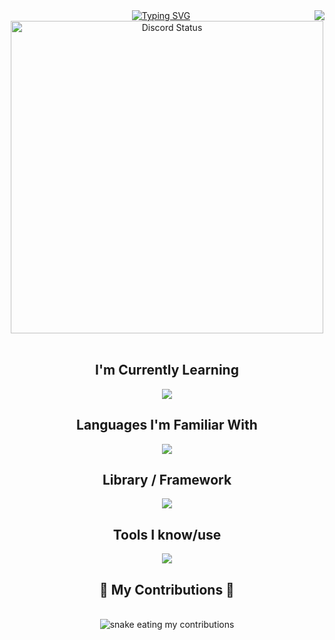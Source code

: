 <img align="right" src="https://visitor-badge.laobi.icu/badge?page_id=riegooo.riegooo" />

<div align="center">
	<a href="https://git.io/typing-svg"><img src="https://readme-typing-svg.demolab.com?font=Fira+Code&weight=700&duration=1500&pause=500&color=A615F7&center=true&vCenter=true&width=435&lines=Hi!+I'm+Christian;An+aspiring+Software+Engineer.;Nice+to+meet+you" alt="Typing SVG" /></a>
</div>

<div align="center">
    <a href="https://github.com/Riegooo" target="_blank">
        <img width="500px" align="center" alt="Discord Status" src="https://lanyard.cnrad.dev/api/853232567025139712">
    </a>
</div>

<br/>

<div align="center">
    <h2>I'm Currently Learning</h2>
    <img src="https://skillicons.dev/icons?i=react,nodejs,javascript" />
</div>
<div align="center">
    <h2>Languages I'm Familiar With</h2>
    <img src="https://skillicons.dev/icons?i=html,css,js,java,python,php" />
</div>

<div align="center">
    <h2>Library / Framework</h2>
    <img src="https://skillicons.dev/icons?i=tailwind,opencv" />
</div>

<div align="center">
    <h2>Tools I know/use</h2>
    <img src="https://skillicons.dev/icons?i=vscode,eclipse,pycharm,figma,github,git" /><br>
</div>


<div align="center">
    <h2>🐍 My Contributions 🐍</h2>
        <br>
        <img alt="snake eating my contributions" src="https://raw.githubusercontent.com/Riegooo/Riegooo/output/github-contribution-grid-snake.svg" />
    <br/><br/><br/>
</div>
